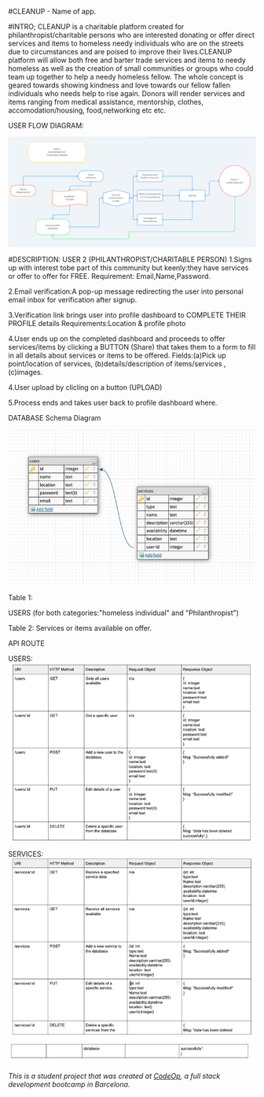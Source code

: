 #CLEANUP - Name of app.

#INTRO;
CLEANUP is a  charitable platform created for philanthropist/charitable persons who are interested donating  or offer direct services and items to homeless needy individuals who are on the streets due to circumstances and are poised to improve their lives.CLEANUP platform will allow both free and barter trade services and items to needy homeless as well as the creation of small communities or groups who could team up together to help a needy homeless fellow. The whole concept is geared towards showing kindness and love towards our fellow fallen individuals who needs help to rise again.
Donors will render services and items ranging from medical assistance, mentorship, clothes, accomodation/housing, food,networking etc etc.

USER FLOW DIAGRAM:

 ![user flow diagram](/IMAGES/userflow.png)





#DESCRIPTION:
USER 2 (PHILANTHROPIST/CHARITABLE PERSON)
1.Signs up with interest tobe part of this community but keenly:they have services or offer to offer for FREE.
Requirement: Email,Name,Password.

2.Email verification:A pop-up message redirecting the user into personal email inbox for verification after signup.

3.Verification link brings user into profile dashboard to COMPLETE THEIR PROFILE details
Requirements:Location & profile photo

4.User ends up on the completed dashboard and proceeds to offer services/items by clicking a BUTTON (Share) that takes them to a form to fill in all details about services or items to be offered.
Fields:(a)Pick up point/location of services, (b)details/description of items/services ,(c)images.

4.User upload by clicling on a button (UPLOAD)

5.Process ends and takes user back to profile dashboard where.



DATABASE Schema Diagram

![Database Schema Diagram](/IMAGES/schema.png)






Table 1:

USERS (for both categories:"homeless individual" and "Philanthropist")

Table 2:
Services or items available on offer.



API ROUTE

USERS:
![Api routes](/IMAGES/users.png)


SERVICES:
![Api routes](/IMAGES/services1.png)
![Api routes](/IMAGES/services2.png)













_This is a student project that was created at [CodeOp](http://codeop.tech), a full stack development bootcamp in Barcelona._

